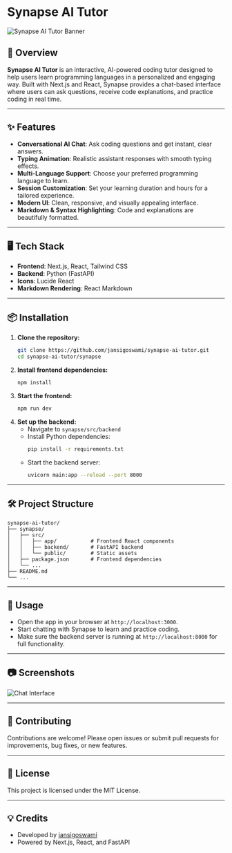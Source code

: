 # Synapse AI Tutor

![Synapse AI Tutor Banner](./synapse/public/images/main-background-3.png)

## 🚀 Overview

**Synapse AI Tutor** is an interactive, AI-powered coding tutor designed to help users learn programming languages in a personalized and engaging way. Built with Next.js and React, Synapse provides a chat-based interface where users can ask questions, receive code explanations, and practice coding in real time.

---

## ✨ Features

- **Conversational AI Chat**: Ask coding questions and get instant, clear answers.
- **Typing Animation**: Realistic assistant responses with smooth typing effects.
- **Multi-Language Support**: Choose your preferred programming language to learn.
- **Session Customization**: Set your learning duration and hours for a tailored experience.
- **Modern UI**: Clean, responsive, and visually appealing interface.
- **Markdown & Syntax Highlighting**: Code and explanations are beautifully formatted.

---

## 🖥️ Tech Stack

- **Frontend**: Next.js, React, Tailwind CSS
- **Backend**: Python (FastAPI)
- **Icons**: Lucide React
- **Markdown Rendering**: React Markdown

---

## 📦 Installation

1. **Clone the repository:**
	```bash
	git clone https://github.com/jansigoswami/synapse-ai-tutor.git
	cd synapse-ai-tutor/synapse
	```
2. **Install frontend dependencies:**
	```bash
	npm install
	```
3. **Start the frontend:**
	```bash
	npm run dev
	```
4. **Set up the backend:**
	- Navigate to `synapse/src/backend`
	- Install Python dependencies:
	  ```bash
	  pip install -r requirements.txt
	  ```
	- Start the backend server:
	  ```bash
	  uvicorn main:app --reload --port 8000
	  ```

---

## 🛠️ Project Structure

```
synapse-ai-tutor/
├── synapse/
│   ├── src/
│   │   ├── app/           # Frontend React components
│   │   ├── backend/       # FastAPI backend
│   │   └── public/        # Static assets
│   ├── package.json       # Frontend dependencies
│   └── ...
├── README.md
└── ...
```

---

## 🤖 Usage

- Open the app in your browser at `http://localhost:3000`.
- Start chatting with Synapse to learn and practice coding.
- Make sure the backend server is running at `http://localhost:8000` for full functionality.

---

## 📷 Screenshots

![Chat Interface](./synapse/public/images/main-background.png)

---

## 🙌 Contributing

Contributions are welcome! Please open issues or submit pull requests for improvements, bug fixes, or new features.

---

## 📄 License

This project is licensed under the MIT License.

---

## 💡 Credits

- Developed by [jansigoswami](https://github.com/jansigoswami)
- Powered by Next.js, React, and FastAPI
